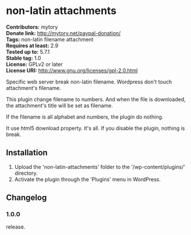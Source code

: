# non-latin attachments 
**Contributors:** mytory  
**Donate link:** http://mytory.net/paypal-donation/  
**Tags:** non-latin filename attachment  
**Requires at least:** 2.9  
**Tested up to:** 5.7.1  
**Stable tag:** 1.0  
**License:** GPLv2 or later  
**License URI:** http://www.gnu.org/licenses/gpl-2.0.html  

Specific web server break non-latin filename. Wordpress don't touch attachment's filename.

This plugin change filename to numbers. And when the file is downloaded, the attachment's title will be set as filename.

If the filename is all alphabet and numbers, the plugin do nothing.

It use html5 download property. It's all. If you disable the plugin, nothing is break.


## Installation 

1. Upload the 'non-latin-attachments' folder to the '/wp-content/plugins/' directory.
1. Activate the plugin through the 'Plugins' menu in WordPress.



## Changelog 


### 1.0.0 
release.